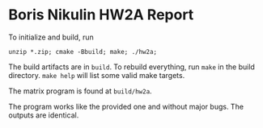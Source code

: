 # Boris Nikulin HW2A Report

To initialize and build, run
```
unzip *.zip; cmake -Bbuild; make; ./hw2a;
```

The build artifacts are in `build`.
To rebuild everything,
run `make` in the build directory.
`make help` will list some valid make targets.

The matrix program is found at `build/hw2a`.

The program works like the provided one and without major bugs.
The outputs are identical.
